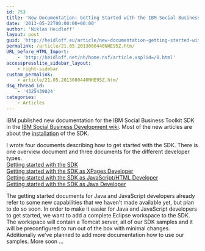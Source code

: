 ```yaml
---
id: 753
title: 'New Documentation: Getting Started with the IBM Social Business Toolkit'
date: '2013-05-22T00:00:00+00:00'
author: 'Niklas Heidloff'
layout: post
guid: 'http://heidloff.eu/article/new-documentation-getting-started-with-the-ibm-social-business-toolkit/'
permalink: /article/21.05.2013080440NHE95Z.htm/
URL_before_HTML_Import:
    - 'http://heidloff.net/nh/home.nsf/article.xsp?id=/8.html'
accesspresslite_sidebar_layout:
    - right-sidebar
custom_permalink:
    - article/21.05.2013080440NHE95Z.htm/
dsq_thread_id:
    - '4325439024'
categories:
    - Articles
---
```


 IBM published new documentation for the IBM Social Business Toolkit SDK in the [IBM Social Business Development wiki](http://www-10.lotus.com/ldd/appdevwiki.nsf/xpViewRecent.xsp). Most of the new articles are about the [installation](http://www-10.lotus.com/ldd/appdevwiki.nsf/xpDocViewer.xsp?lookupName=IBM+Social+Business+Toolkit+SDK+documentation#action=openDocument&res_title=Installation_Guide_SDK1.0&content=pdcontent) of the SDK.

 I wrote four documents describing how to get started with the SDK. There is one overview document and three documents for the different developer types.   
[Getting started with the SDK](http://www-10.lotus.com/ldd/appdevwiki.nsf/xpDocViewer.xsp?lookupName=IBM+Social+Business+Toolkit+SDK+documentation#action=openDocument&res_title=Getting_started_with_the_SDK_SDK1.0&content=pdcontent)   
[Getting started with the SDK as XPages Developer](http://www-10.lotus.com/ldd/appdevwiki.nsf/xpDocViewer.xsp?lookupName=IBM+Social+Business+Toolkit+SDK+documentation#action=openDocument&res_title=Getting_started_with_XPages_SDK1.0&content=pdcontent)   
[Getting started with the SDK as JavaScript/HTML Developer](http://www-10.lotus.com/ldd/appdevwiki.nsf/xpDocViewer.xsp?lookupName=IBM+Social+Business+Toolkit+SDK+documentation#action=openDocument&res_title=Getting_started_with_JavaScript_SDK1.0&content=pdcontent)   
[Getting started with the SDK as Java Developer](http://www-10.lotus.com/ldd/appdevwiki.nsf/xpDocViewer.xsp?lookupName=IBM+Social+Business+Toolkit+SDK+documentation#action=openDocument&res_title=Getting_started_with_Java_SDK1.0&content=pdcontent)

 The getting started documents for Java and JavaScript developers already refer to some new capabilities that we haven’t made available yet, but plan to do so soon. In order to make it easier for Java and JavaScript developers to get started, we want to add a complete Eclipse workspace to the SDK. The workspace will contain a Tomcat server, all of our SDK samples and it will be preconfigured to run out of the box with minimal changes. Additionally we’ve planned to add more documentation how to use our samples. More soon …
